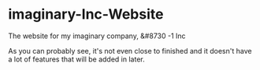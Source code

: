 # imaginary-Inc-Website
The website for my imaginary company, &amp;#8730 -1 Inc

As you can probably see, it's not even close to finished and it doesn't have a lot of features that will be added in later.
